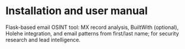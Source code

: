 # Installation and user manual
<!-- 
Kurulum ve kullanım kılavuzu - Proje hakkında detaylı bilgi
Installation and usage guide - Detailed information about the project
-->

Flask-based email OSINT tool: MX record analysis, BuiltWith (optional), Holehe integration, and email patterns from first/last name; for security research and lead intelligence.
